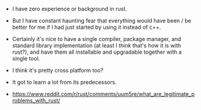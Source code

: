 
- I have zero experience or background in rust.
- But I have constant haunting fear that everything would have been / be better for me if I had just started by using it instead of c++.
- Certainly it's nice to have a single compiler, package manager, and standard library implementation (at least I _think_ that's how it is with rust?), and have them all installable and upgradable together with a single tool.
- I think it's pretty cross platform too?
- It got to learn a lot from its predecessors.

- https://www.reddit.com/r/rust/comments/uum5re/what_are_legitimate_problems_with_rust/